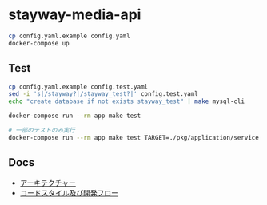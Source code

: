 # stayway-media-api

``` sh
cp config.yaml.example config.yaml
docker-compose up
```

## Test

``` sh
cp config.yaml.example config.test.yaml
sed -i 's|/stayway?|/stayway_test?|' config.test.yaml
echo "create database if not exists stayway_test" | make mysql-cli

docker-compose run --rm app make test

# 一部のテストのみ実行
docker-compose run --rm app make test TARGET=./pkg/application/service
```

## Docs

- [アーキテクチャー](https://github.com/stayway-corp/stayway-media-api/blob/master/docs/Architecture.md)
- [コードスタイル及び開発フロー](https://github.com/stayway-corp/stayway-media-api/blob/master/docs/CodeFlow.md) 

